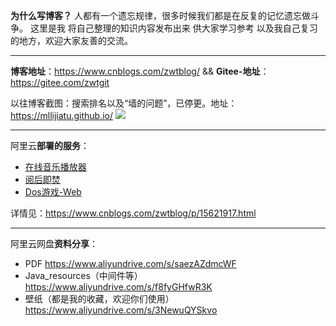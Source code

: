 **为什么写博客？**
人都有一个遗忘规律，很多时候我们都是在反复的记忆遗忘做斗争。
这里是我 将自己整理的知识内容发布出来 供大家学习参考 以及我自己复习的地方，欢迎大家友善的交流。

------

**博客地址**：https://www.cnblogs.com/zwtblog/   &&  **Gitee-地址**：https://gitee.com/zwtgit    

以往博客截图：搜索排名以及“墙的问题”，已停更。地址：https://mllijiatu.github.io/
![](https://img2020.cnblogs.com/blog/2465789/202110/2465789-20211010084225856-40806626.png)

------

阿里云**部署的服务**：

- [在线音乐播放器](http://47.100.252.149:264/)
- [阅后即焚](http://47.100.252.149:3000/)
- [Dos游戏-Web](http://47.100.252.149:262/)

详情见：https://www.cnblogs.com/zwtblog/p/15621917.html

------

阿里云网盘**资料分享**：

- PDF https://www.aliyundrive.com/s/saezAZdmcWF
- Java_resources（中间件等）https://www.aliyundrive.com/s/f8fyGHfwR3K
- 壁纸（都是我的收藏，欢迎你们使用） https://www.aliyundrive.com/s/3NewuQYSkvo
